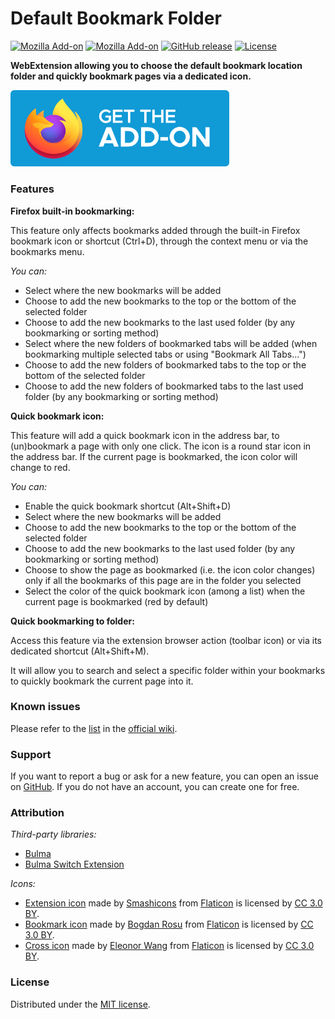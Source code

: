 # Default Bookmark Folder

[![Mozilla Add-on](https://img.shields.io/amo/users/default-bookmark-folder.svg?style=flat-square)](https://addons.mozilla.org/en-US/firefox/addon/default-bookmark-folder/)
[![Mozilla Add-on](https://img.shields.io/amo/rating/default-bookmark-folder.svg?style=flat-square)](https://addons.mozilla.org/en-US/firefox/addon/default-bookmark-folder/)
[![GitHub release](https://img.shields.io/github/release/teddy-gustiaux/default-bookmark-folder.svg?style=flat-square)](https://github.com/teddy-gustiaux/default-bookmark-folder/releases)
[![License](https://img.shields.io/badge/License-MIT-lightrey.svg?style=flat-square)](https://opensource.org/licenses/MIT)

**WebExtension allowing you to choose the default bookmark location folder and quickly bookmark pages via a dedicated icon.**

<a href="https://addons.mozilla.org/en-US/firefox/addon/default-bookmark-folder/">
<img border="0" src="./assets/get-the-addon/firefox-get-the-addon.png" width="350">
</a>

### Features

**Firefox built-in bookmarking:**

This feature only affects bookmarks added through the built-in Firefox bookmark icon or shortcut (Ctrl+D), through the context menu or via the bookmarks menu.

*You can:*
- Select where the new bookmarks will be added
- Choose to add the new bookmarks to the top or the bottom of the selected folder
- Choose to add the new bookmarks to the last used folder (by any bookmarking or sorting method)
- Select where the new folders of bookmarked tabs will be added (when bookmarking multiple selected tabs or using "Bookmark All Tabs...")
- Choose to add the new folders of bookmarked tabs to the top or the bottom of the selected folder
- Choose to add the new folders of bookmarked tabs to the last used folder (by any bookmarking or sorting method)

**Quick bookmark icon:**

This feature will add a quick bookmark icon in the address bar, to (un)bookmark a page with only one click.
The icon is a round star icon in the address bar.
If the current page is bookmarked, the icon color will change to red.

*You can:*
- Enable the quick bookmark shortcut (Alt+Shift+D)
- Select where the new bookmarks will be added
- Choose to add the new bookmarks to the top or the bottom of the selected folder
- Choose to add the new bookmarks to the last used folder (by any bookmarking or sorting method)
- Choose to show the page as bookmarked (i.e. the icon color changes) only if all the bookmarks of this page are in the folder you selected
- Select the color of the quick bookmark icon (among a list) when the current page is bookmarked (red by default)

**Quick bookmarking to folder:**

Access this feature via the extension browser action (toolbar icon) or via its dedicated shortcut (Alt+Shift+M).

It will allow you to search and select a specific folder within your bookmarks to quickly bookmark the current page into it.

### Known issues

Please refer to the [list](https://github.com/teddy-gustiaux/default-bookmark-folder/wiki/Known-issues) in the [official wiki](https://github.com/teddy-gustiaux/default-bookmark-folder/wiki).

### Support

If you want to report a bug or ask for a new feature, you can open an issue on [GitHub](https://github.com/teddy-gustiaux/default-bookmark-folder/issues). If you do not have an account, you can create one for free.

### Attribution

*Third-party libraries:*
- [Bulma](https://bulma.io/)
- [Bulma Switch Extension](https://github.com/Wikiki/bulma-switch)

*Icons:*
- [Extension icon](https://www.flaticon.com/free-icon/bookmark_150854) made by [Smashicons](https://www.flaticon.com/authors/smashicons) from [Flaticon](https://www.flaticon.com) is licensed by [CC 3.0 BY](http://creativecommons.org/licenses/by/3.0/).
- [Bookmark icon](https://www.flaticon.com/free-icon/star-button_69468) made by [Bogdan Rosu](https://www.flaticon.com/authors/bogdan-rosu) from [Flaticon](https://www.flaticon.com) is licensed by [CC 3.0 BY](http://creativecommons.org/licenses/by/3.0/).
- [Cross icon](https://www.flaticon.com/free-icon/settings_128531) made by [Eleonor Wang](https://www.flaticon.com/authors/eleonor-wang) from [Flaticon](https://www.flaticon.com) is licensed by [CC 3.0 BY](http://creativecommons.org/licenses/by/3.0/).

### License

Distributed under the [MIT license](http://opensource.org/licenses/MIT).
